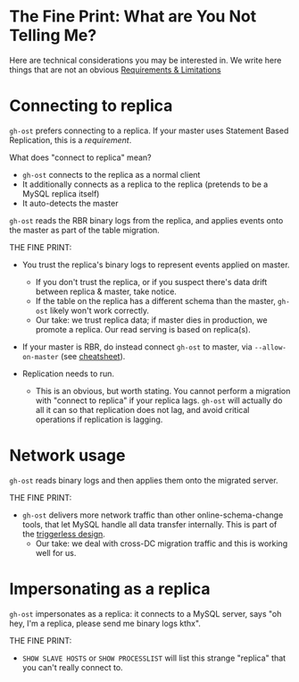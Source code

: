 # The Fine Print: What are You Not Telling Me?

Here are technical considerations you may be interested in. We write here things that are not an obvious [Requirements & Limitations](requirements-and-limitations.md)

# Connecting to replica

`gh-ost` prefers connecting to a replica. If your master uses Statement Based Replication, this is a _requirement_.

What does "connect to replica" mean?

- `gh-ost` connects to the replica as a normal client
- It additionally connects as a replica to the replica (pretends to be a MySQL replica itself)
- It auto-detects the master

`gh-ost` reads the RBR binary logs from the replica, and applies events onto the master as part of the table migration.

THE FINE PRINT:

- You trust the replica's binary logs to represent events applied on master.
  - If you don't trust the replica, or if you suspect there's data drift between replica & master, take notice. 
  - If the table on the replica has a different schema than the master, `gh-ost` likely won't work correctly.
  - Our take: we trust replica data; if master dies in production, we promote a replica. Our read serving is based on replica(s).
  
- If your master is RBR, do instead connect `gh-ost` to master, via `--allow-on-master` (see [cheatsheet](cheatsheet.md)).
  
- Replication needs to run.
  - This is an obvious, but worth stating. You cannot perform a migration with "connect to replica" if your replica lags. `gh-ost` will actually do all it can so that replication does not lag, and avoid critical operations if replication is lagging.

# Network usage

`gh-ost` reads binary logs and then applies them onto the migrated server.

THE FINE PRINT:

- `gh-ost` delivers more network traffic than other online-schema-change tools, that let MySQL handle all data transfer internally. This is part of the [triggerless design](triggerless-design.md).
  - Our take: we deal with cross-DC migration traffic and this is working well for us.

# Impersonating as a replica

`gh-ost` impersonates as a replica: it connects to a MySQL server, says "oh hey, I'm a replica, please send me binary logs kthx".

THE FINE PRINT:

- `SHOW SLAVE HOSTS` or `SHOW PROCESSLIST` will list this strange "replica" that you can't really connect to.
